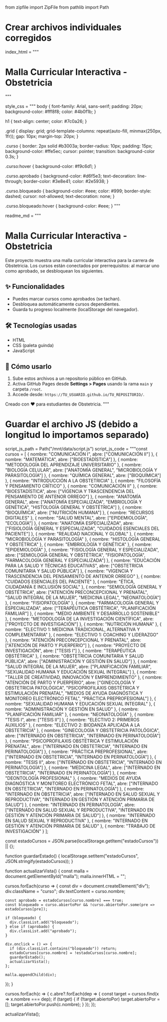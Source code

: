 from zipfile import ZipFile
from pathlib import Path

# Crear archivos individuales corregidos
index_html = """
<!DOCTYPE html>
<html lang="es">
<head>
  <meta charset="UTF-8">
  <title>Malla Curricular - Obstetricia</title>
  <link rel="stylesheet" href="style.css">
</head>
<body>
  <h1>Malla Curricular Interactiva - Obstetricia</h1>
  <div id="malla" class="grid"></div>
  <script src="script.js"></script>
</body>
</html>
"""

style_css = """
body {
  font-family: Arial, sans-serif;
  padding: 20px;
  background-color: #fff8f8;
  color: #4b0f1b;
}

h1 {
  text-align: center;
  color: #7c0a26;
}

.grid {
  display: grid;
  grid-template-columns: repeat(auto-fill, minmax(250px, 1fr));
  gap: 10px;
  margin-top: 20px;
}

.curso {
  border: 2px solid #b3003a;
  border-radius: 10px;
  padding: 15px;
  background-color: #ffe5ec;
  cursor: pointer;
  transition: background-color 0.3s;
}

.curso:hover {
  background-color: #f9c6d1;
}

.curso.aprobado {
  background-color: #d6f5e3;
  text-decoration: line-through;
  border-color: #3e8e41;
  color: #2e5938;
}

.curso.bloqueado {
  background-color: #eee;
  color: #999;
  border-style: dashed;
  cursor: not-allowed;
  text-decoration: none;
}

.curso.bloqueado:hover {
  background-color: #eee;
}
"""

readme_md = """
# Malla Curricular Interactiva - Obstetricia

Este proyecto muestra una malla curricular interactiva para la carrera de Obstetricia. Los cursos están conectados por prerrequisitos: al marcar uno como aprobado, se desbloquean los siguientes.

## ✨ Funcionalidades
- Puedes marcar cursos como aprobados (se tachan).
- Desbloquea automáticamente cursos dependientes.
- Guarda tu progreso localmente (localStorage del navegador).

## 🛠 Tecnologías usadas
- HTML
- CSS (paleta guinda)
- JavaScript

## 🚀 Cómo usarlo
1. Sube estos archivos a un repositorio público en GitHub.
2. Activa GitHub Pages desde **Settings > Pages** usando la rama `main` y carpeta `/root`.
3. Accede desde: `https://TU_USUARIO.github.io/TU_REPOSITORIO/`.

Creado con ❤️ para estudiantes de Obstetricia.
"""

# Guardar el archivo JS (debido a longitud lo importamos separado)
script_js_path = Path("/mnt/data/script.js")
script_js_code = """const cursos = [
  { nombre: "COMUNICACIÓN I", abre: ["COMUNICACIÓN II"] },
  { nombre: "MATEMÁTICA", abre: ["BIOESTADÍSTICA"] },
  { nombre: "METODOLOGÍA DEL APRENDIZAJE UNIVERSITARIO" },
  { nombre: "BIOLOGÍA CELULAR", abre: ["ANATOMÍA GENERAL", "MICROBIOLOGÍA Y PARASITOLOGÍA"] },
  { nombre: "QUÍMICA GENERAL", abre: ["BIOQUÍMICA"] },
  { nombre: "INTRODUCCIÓN A LA OBSTETRICIA" },
  { nombre: "FILOSOFÍA Y PENSAMIENTO CRÍTICO" },
  { nombre: "COMUNICACIÓN II" },
  { nombre: "BIOESTADÍSTICA", abre: ["VIGENCIA Y TRASCENDENCIA DEL PENSAMIENTO DE ANTENOR ORREGO"] },
  { nombre: "ANATOMÍA GENERAL", abre: ["ANATOMÍA ESPECIALIZADA", "EMBRIOLOGÍA Y GENÉTICA", "HISTOLOGÍA GENERAL Y OBSTÉTRICA"] },
  { nombre: "BIOQUÍMICA", abre: ["NUTRICIÓN HUMANA"] },
  { nombre: "RECURSOS DIGITALES" },
  { nombre: "SALUD MENTAL", abre: ["EPIDEMIOLOGÍA", "ECOLOGÍA"] },
  { nombre: "ANATOMÍA ESPECIALIZADA", abre: ["FISIOLOGÍA GENERAL Y ESPECIALIZADA", "CUIDADOS ESENCIALES DEL PACIENTE"] },
  { nombre: "REALIDAD NACIONAL Y GLOBAL" },
  { nombre: "MICROBIOLOGÍA Y PARASITOLOGÍA" },
  { nombre: "HISTOLOGÍA GENERAL Y OBSTÉTRICA" },
  { nombre: "EMBRIOLOGÍA Y GENÉTICA" },
  { nombre: "EPIDEMIOLOGÍA" },
  { nombre: "FISIOLOGÍA GENERAL Y ESPECIALIZADA", abre: ["SEMIOLOGÍA GENERAL Y OBSTÉTRICA", "FISIOPATOLOGÍA", "FARMACOLOGÍA GENERAL Y ESPECIALIZADA"] },
  { nombre: "EDUCACIÓN PARA LA SALUD Y TÉCNICAS EDUCATIVAS", abre: ["OBSTETRICIA COMUNITARIA Y SALUD PÚBLICA"] },
  { nombre: "VIGENCIA Y TRASCENDENCIA DEL PENSAMIENTO DE ANTENOR ORREGO" },
  { nombre: "CUIDADOS ESENCIALES DEL PACIENTE" },
  { nombre: "ÉTICA, CIUDADANÍA E INCLUSIÓN SOCIAL" },
  { nombre: "SEMIOLOGÍA GENERAL Y OBSTÉTRICA", abre: ["ATENCIÓN PRECONCEPCIONAL Y PRENATAL", "SALUD INTEGRAL DE LA MUJER", "MEDICINA LEGAL", "NEONATOLOGÍA"] },
  { nombre: "FISIOPATOLOGÍA" },
  { nombre: "FARMACOLOGÍA GENERAL Y ESPECIALIZADA", abre: ["TERAPÉUTICA OBSTÉTRICA", "PLANIFICACIÓN FAMILIAR"] },
  { nombre: "MEDIO AMBIENTE Y DESARROLLO SOSTENIBLE" },
  { nombre: "METODOLOGÍA DE LA INVESTIGACIÓN CIENTÍFICA", abre: ["PROYECTO DE INVESTIGACIÓN"] },
  { nombre: "NUTRICIÓN HUMANA" },
  { nombre: "ELECTIVO 1: MEDICINA TRADICIONAL, ALTERNATIVA Y COMPLEMENTARIA" },
  { nombre: "ELECTIVO 1: COACHING Y LIDERAZGO" },
  { nombre: "ATENCIÓN PRECONCEPCIONAL Y PRENATAL", abre: ["ATENCIÓN DE PARTO Y PUERPERIO"] },
  { nombre: "PROYECTO DE INVESTIGACIÓN", abre: ["TESIS I"] },
  { nombre: "TERAPÉUTICA OBSTÉTRICA" },
  { nombre: "OBSTETRICIA COMUNITARIA Y SALUD PÚBLICA", abre: ["ADMINISTRACIÓN Y GESTIÓN EN SALUD"] },
  { nombre: "SALUD INTEGRAL DE LA MUJER", abre: ["PLANIFICACIÓN FAMILIAR", "SEXUALIDAD HUMANA Y EDUCACIÓN SEXUAL INTEGRAL"] },
  { nombre: "TALLER DE CREATIVIDAD, INNOVACIÓN Y EMPRENDIMIENTO" },
  { nombre: "ATENCIÓN DE PARTO Y PUERPERIO", abre: ["GINECOLOGÍA Y OBSTETRICIA PATOLÓGICA", "PSICOPROFILAXIS OBSTÉTRICA Y ESTIMULACIÓN PRENATAL", "MEDIOS DE AYUDA DIAGNÓSTICA Y MONITOREO ELECTRÓNICO FETAL", "PRÁCTICA PREPROFESIONAL"] },
  { nombre: "SEXUALIDAD HUMANA Y EDUCACIÓN SEXUAL INTEGRAL" },
  { nombre: "ADMINISTRACIÓN Y GESTIÓN EN SALUD" },
  { nombre: "PLANIFICACIÓN FAMILIAR" },
  { nombre: "NEONATOLOGÍA" },
  { nombre: "TESIS I", abre: ["TESIS II"] },
  { nombre: "ELECTIVO 2: PRIMEROS AUXILIOS" },
  { nombre: "ELECTIVO 2: BIODANZA APLICADA A LA OBSTETRICIA" },
  { nombre: "GINECOLOGÍA Y OBSTETRICIA PATOLÓGICA", abre: ["INTERNADO EN OBSTETRICIA", "INTERNADO EN PERINATOLOGÍA"] },
  { nombre: "PSICOPROFILAXIS OBSTÉTRICA Y ESTIMULACIÓN PRENATAL", abre: ["INTERNADO EN OBSTETRICIA", "INTERNADO EN PERINATOLOGÍA"] },
  { nombre: "PRÁCTICA PREPROFESIONAL", abre: ["INTERNADO EN OBSTETRICIA", "INTERNADO EN PERINATOLOGÍA"] },
  { nombre: "TESIS II", abre: ["INTERNADO EN OBSTETRICIA", "INTERNADO EN PERINATOLOGÍA"] },
  { nombre: "MEDICINA LEGAL", abre: ["INTERNADO EN OBSTETRICIA", "INTERNADO EN PERINATOLOGÍA"] },
  { nombre: "DEONTOLOGÍA PROFESIONAL" },
  { nombre: "MEDIOS DE AYUDA DIAGNÓSTICA Y MONITOREO ELECTRÓNICO FETAL", abre: ["INTERNADO EN OBSTETRICIA", "INTERNADO EN PERINATOLOGÍA"] },
  { nombre: "INTERNADO EN OBSTETRICIA", abre: ["INTERNADO EN SALUD SEXUAL Y REPRODUCTIVA", "INTERNADO EN GESTIÓN Y ATENCIÓN PRIMARIA DE SALUD"] },
  { nombre: "INTERNADO EN PERINATOLOGÍA", abre: ["INTERNADO EN SALUD SEXUAL Y REPRODUCTIVA", "INTERNADO EN GESTIÓN Y ATENCIÓN PRIMARIA DE SALUD"] },
  { nombre: "INTERNADO EN SALUD SEXUAL Y REPRODUCTIVA" },
  { nombre: "INTERNADO EN GESTIÓN Y ATENCIÓN PRIMARIA DE SALUD" },
  { nombre: "TRABAJO DE INVESTIGACIÓN" }
];

const estadoCursos = JSON.parse(localStorage.getItem("estadoCursos")) || {};

function guardarEstado() {
  localStorage.setItem("estadoCursos", JSON.stringify(estadoCursos));
}

function actualizarVista() {
  const malla = document.getElementById("malla");
  malla.innerHTML = "";

  cursos.forEach(curso => {
    const div = document.createElement("div");
    div.className = "curso";
    div.textContent = curso.nombre;

    const aprobado = estadoCursos[curso.nombre] === true;
    const bloqueado = curso.abiertoPor && !curso.abiertoPor.some(pre => estadoCursos[pre]);

    if (bloqueado) {
      div.classList.add("bloqueado");
    } else if (aprobado) {
      div.classList.add("aprobado");
    }

    div.onclick = () => {
      if (div.classList.contains("bloqueado")) return;
      estadoCursos[curso.nombre] = !estadoCursos[curso.nombre];
      guardarEstado();
      actualizarVista();
    };

    malla.appendChild(div);
  });
}

cursos.forEach(c => {
  c.abre?.forEach(dep => {
    const target = cursos.find(x => x.nombre === dep);
    if (target) {
      if (!target.abiertoPor) target.abiertoPor = [];
      target.abiertoPor.push(c.nombre);
    }
  });
});

actualizarVista();
